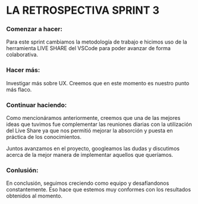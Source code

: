# LA RETROSPECTIVA SPRINT 3


### Comenzar a hacer:

  Para este sprint cambiamos la metodología de trabajo e hicimos uso de la herramienta LIVE SHARE del VSCode para poder avanzar de forma colaborativa.

### Hacer más:

  Investigar más sobre UX. Creemos que en este momento es nuestro punto más flaco.

### Continuar haciendo:

  Como mencionáramos anteriormente, creemos que una de las mejores ideas que tuvimos fue complementar las reuniones diarias con la utilización del Live Share ya que nos permitió mejorar la absorción y puesta en práctica de los conocimientos.

  Juntos avanzamos en el proyecto, googleamos las dudas y discutimos acerca de la mejor manera de implementar aquellos que queríamos.

			
### Conlusión:

  En conclusión, seguimos creciendo como equipo y desafíandonos constantemente. Eso hace que estemos muy conformes con los resultados obtenidos al momento. 
